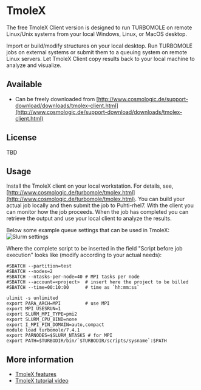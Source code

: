 # TmoleX

The free TmoleX Client version is designed to run TURBOMOLE on remote Linux/Unix systems from your local Windows, Linux, or MacOS desktop.

Import or build/modify structures on your local desktop. Run TURBOMOLE jobs on external systems or submit them to a queuing system on remote Linux servers. Let TmoleX Client copy results back to your local machine to analyze and visualize.

## Available

- Can be freely downloaded from
 [http://www.cosmologic.de/support-download/downloads/tmolex-client.html](http://www.cosmologic.de/support-download/downloads/tmolex-client.html)   

## License

TBD


## Usage

Install the TmoleX client on your local workstation. For details, see, [http://www.cosmologic.de/turbomole/tmolex.html](http://www.cosmologic.de/turbomole/tmolex.html). You can build your actual job locally and then submit the job to Puhti-rhel7. With the client you can monitor how the job proceeds. When the job has completed you can retrieve the output and use your local client to analyze the results.

 Below some example queue settings that can be used in TmoleX:
![Slurm settings](/img/tmolex_submit.png)
   
Where the complete script to be inserted in  the field "Script before job execution" looks like (modify according to your actual needs):
```
#SBATCH --partition=test
#SBATCH --nodes=2
#SBATCH --ntasks-per-node=40 # MPI tasks per node
#SBATCH --account=<project>  # insert here the project to be billed 
#SBATCH --time=00:10:00      # time as `hh:mm:ss`

ulimit -s unlimited
export PARA_ARCH=MPI         # use MPI 
export MPI_USESRUN=1
export SLURM_MPI_TYPE=pmi2
export SLURM_CPU_BIND=none
export I_MPI_PIN_DOMAIN=auto,compact
module load turbomole/7.4.1
export PARNODES=$SLURM_NTASKS # for MPI
export PATH=$TURBODIR/bin/`$TURBODIR/scripts/sysname`:$PATH

```

## More information
-   [TmoleX features](http://www.cosmologic.de/turbomole/tmolex/tmolex-features.html)
-   [TmoleX tutorial video](http://www.cosmologic.de/turbomole/tmolex/online-video-tutorial.html)

